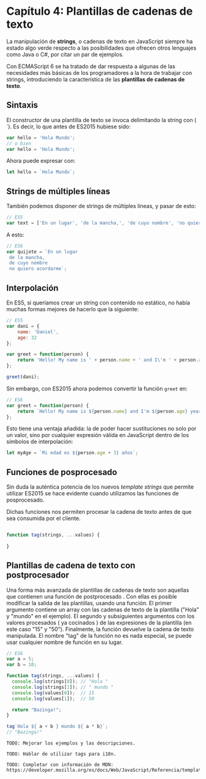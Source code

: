# Capítulo 4: Plantillas de cadenas de texto

La manipulación de **strings**, o cadenas de texto en JavaScript siempre ha estado algo verde respecto a las posibilidades que ofrecen otros lenguajes como Java o C#, por citar un par de ejemplos. 

Con ECMAScript 6 se ha tratado de dar respuesta a algunas de las necesidades más básicas de los programadores a la hora de trabajar con strings, introduciendo la característica de las **plantillas de cadenas de texto**. 

## Sintaxis
El constructor de una plantilla de texto se invoca delimitando la string con (` ` `). Es decir, lo que antes de ES2015 hubiese sido:

```javascript
var hello = 'Hola Mundo';
// o bien
var hello = 'Hola Mundo';
```

Ahora puede expresar con:

```javascript
let hello = `Hola Mundo`;
```

## Strings de múltiples líneas
También podemos disponer de strings de múltiples líneas, y pasar de esto:

```javascript
// ES5
var text = ['En un lugar', 'de la mancha,', 'de cuyo nombre', 'no quiero acordarme'].join("\n");
```

A esto:

```javascript
// ES6
var quijote = `En un lugar
 de la mancha, 
 de cuyo nombre
 no quiero acordarme`;
```

## Interpolación

En ES5, si queríamos crear un string con contenido no estático, no había muchas formas mejores de hacerlo que la siguiente:

```javascript
// ES5
var dani = {
    name: 'Daniel',
    age: 32
};

var greet = function(person) {
    return 'Hello! My name is ' + person.name + ' and I\'m ' + person.age + ' years old';
};

greet(dani);
```

Sin embargo, con ES2015 ahora podemos convertir la función `greet` en:

```javascript
// ES6
var greet = function(person) {
    return `Hello! My name is ${person.name} and I'm ${person.age} years old`;
};
```

Esto tiene una ventaja añadida: la de poder hacer sustituciones no solo por un valor, sino por cualquier expresión válida en JavaScript dentro de los símbolos de interpolación:

```javascript
let myAge = `Mi edad es ${person.age + 3} años`;
```

## Funciones de posprocesado
Sin duda la auténtica potencia de los nuevos *template strings* que permite utilizar ES2015 se hace evidente cuando utilizamos las funciones de posprocesado.

Dichas funciones nos permiten procesar la cadena de texto antes de que sea consumida por el cliente.

```javascript

function tag(strings, ...values) {
    
}
```

## Plantillas de cadena de texto con postprocesador
Una forma más avanzada de plantillas de cadenas de texto son aquellas que contienen una función de postprocesado . Con ellas es posible modificar la salida de las plantillas, usando una función. El primer argumento contiene un array con las cadenas de texto de la plantilla ("Hola" y "mundo" en el ejemplo). El segundo y subsiguientes argumentos con los valores procesados ( ya cocinados ) de las expresiones de la plantilla (en este caso "15" y "50"). Finalmente, la función devuelve la cadena de texto manipulada. El nombre "tag" de la función no es nada especial, se puede usar cualquier nombre de función en su lugar.

```javascript
// ES6
var a = 5;
var b = 10;

function tag(strings, ...values) {
  console.log(strings[0]); // "Hola "
  console.log(strings[1]); // " mundo "
  console.log(values[0]);  // 15
  console.log(values[1]);  // 50

  return "Bazinga!";
}

tag`Hola ${ a + b } mundo ${ a * b}`;
// "Bazinga!"
```

    TODO: Mejorar los ejemplos y las descripciones. 
    
    TODO: Hablar de utilizar tags para i18n. 
    
    TODO: Completar con información de MDN: https://developer.mozilla.org/es/docs/Web/JavaScript/Referencia/template_strings
    
